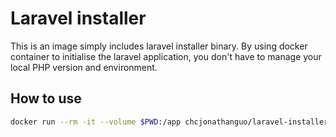 # Laravel installer

This is an image simply includes laravel installer binary. By using docker container to initialise the laravel application, you don't have to manage your local PHP version and environment.


## How to use

```bash
docker run --rm -it --volume $PWD:/app chcjonathanguo/laravel-installer:latest new MY_REPO
```
